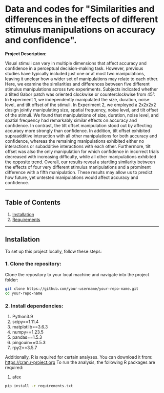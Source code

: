 # Data and codes for "Similarities and differences in the effects of different stimulus manipulations on accuracy and confidence".


**Project Description**:  

Visual stimuli can vary in multiple dimensions that affect accuracy and confidence in a perceptual decision-making task. 
However, previous studies have typically included just one or at most two manipulations, 
leaving it unclear how a wider set of manipulations may relate to each other. 
Here, we examine the similarities and differences between five different stimulus manipulations across two experiments. 
Subjects indicated whether a tilted Gabor patch was oriented clockwise or counterclockwise from 45°. 
In Experiment 1, we independently manipulated the size, duration, noise level, and tilt offset of the stimuli. 
In Experiment 2, we employed a 2x2x2x2 design jointly manipulating size, spatial frequency, noise level, and tilt offset of the stimuli. 
We found that manipulations of size, duration, noise level, and spatial frequency had remarkably similar effects on accuracy and confidence. 
In contrast, the tilt offset manipulation stood out by affecting accuracy more strongly than confidence. 
In addition, tilt offset exhibited supraadditive interaction with all other manipulations for both accuracy and confidence, 
whereas the remaining manipulations exhibited either no interactions or subadditive interactions with each other. 
Furthermore, tilt offset was also the only manipulation for which confidence in incorrect trials decreased with increasing difficulty, 
while all other manipulations exhibited the opposite trend. 
Overall, our results reveal a startling similarity between the effects of four very different stimulus manipulations 
and a prominent difference with a fifth manipulation. These results may allow us to predict how future, 
yet untested manipulations would affect accuracy and confidence.


---

## Table of Contents

1. [Installation](#installation)
2. [Requirements](#requirements)


---

## Installation

To set up this project locally, follow these steps:

### 1. Clone the repository:
Clone the repository to your local machine and navigate into the project folder:
```bash
git clone https://github.com/your-username/your-repo-name.git
cd your-repo-name
```

### 2. Install dependencies:
1. Python3.9
2. scipy==1.11.4
3. matplotlib==3.6.3
4. numpy==1.23.5
5. pandas==1.5.3
6. pingouin==0.5.3
7. rpy2==3.5.7

Additionally, R is required for certain analyses. You can download it from:
https://cran.r-project.org
To run the analysis, the following R packages are required:
1. afex

```bash
pip install -r requirements.txt

